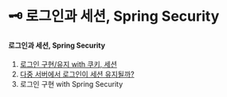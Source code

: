 # 🗝 로그인과 세션, Spring Security

#### 로그인과 세션, Spring Security

1. [로그인 구현/유지 with 쿠키, 세션](1.-with.md)
2. [다중 서버에서 로그인이 세션 유지될까?](2..md)
3. 로그인 구현 with Spring Security

